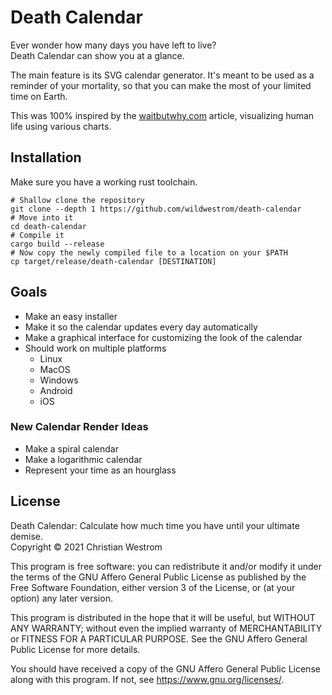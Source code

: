 # Death Calendar

Ever wonder how many days you have left to live?  
Death Calendar can show you at a glance.

The main feature is its SVG calendar generator. It's meant to be used as a reminder of your mortality, so that you can make the most of your limited time on Earth.

This was 100% inspired by the [waitbutwhy.com](https://waitbutwhy.com/2014/05/life-weeks.html) article, visualizing human life using various charts.

## Installation

Make sure you have a working rust toolchain.

```shell
# Shallow clone the repository
git clone --depth 1 https://github.com/wildwestrom/death-calendar
# Move into it
cd death-calendar
# Compile it
cargo build --release
# Now copy the newly compiled file to a location on your $PATH
cp target/release/death-calendar [DESTINATION]
```

## Goals
- Make an easy installer
- Make it so the calendar updates every day automatically
- Make a graphical interface for customizing the look of the calendar
- Should work on multiple platforms
  - Linux
  - MacOS
  - Windows
  - Android
  - iOS

### New Calendar Render Ideas
- Make a spiral calendar
- Make a logarithmic calendar
- Represent your time as an hourglass

## License

Death Calendar: Calculate how much time you have until your ultimate demise.  
Copyright © 2021 Christian Westrom

This program is free software: you can redistribute it and/or modify it under the terms of the GNU Affero General Public License as published by the Free Software Foundation, either version 3 of the License, or (at your option) any later version.

This program is distributed in the hope that it will be useful, but WITHOUT ANY WARRANTY; without even the implied warranty of MERCHANTABILITY or FITNESS FOR A PARTICULAR PURPOSE. See the GNU Affero General Public License for more details.

You should have received a copy of the GNU Affero General Public License along with this program. If not, see <https://www.gnu.org/licenses/>.
